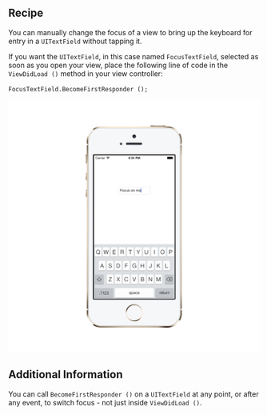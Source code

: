 Recipe 
------

You can manually change the focus of a view to bring up the keyboard for entry in a <code>UITextField</code> without tapping it. 

<p>If you want the <code>UITextField</code>, in this case named <code>FocusTextField</code>, selected as soon as you open your view, place the following line of code in the <code>ViewDidLoad ()</code> method in your view controller:</p>

<pre><code>FocusTextField.BecomeFirstResponder ();</code></pre>

![Focus Screen](/ScreenShots/focusScreenShot.png)

Additional Information
----------------------

You can call <code>BecomeFirstResponder ()</code> on a <code>UITextField</code> at any point, or after any event, to switch focus - not just inside <code>ViewDidLoad ()</code>.
